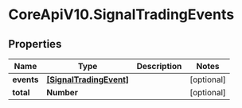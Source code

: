 # CoreApiV10.SignalTradingEvents

## Properties
Name | Type | Description | Notes
------------ | ------------- | ------------- | -------------
**events** | [**[SignalTradingEvent]**](SignalTradingEvent.md) |  | [optional] 
**total** | **Number** |  | [optional] 


